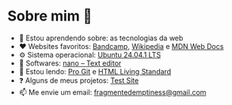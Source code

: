 # Sobre mim 👋

- 🌱 Estou aprendendo sobre: as tecnologias da web
- ❤️ Websites favoritos: [Bandcamp](https://bandcamp.com/), [Wikipedia](https://en.wikipedia.org/) e [MDN Web Docs](https://developer.mozilla.org/)
- ⚙️ Sistema operacional: [Ubuntu 24.04.1 LTS](https://ubuntu.com/download)
- 🔧 Softwares: [nano – Text editor](https://www.nano-editor.org/)
- 📖 Estou lendo: [Pro Git](https://git-scm.com/book) e [HTML Living Standard](https://html.spec.whatwg.org/multipage/)
- ❓ Alguns de meus projetos: [Test Site](https://fragmentedemptiness.github.io/test-site/)
- 📫 Me envie um email: fragmentedemptiness@gmail.com

